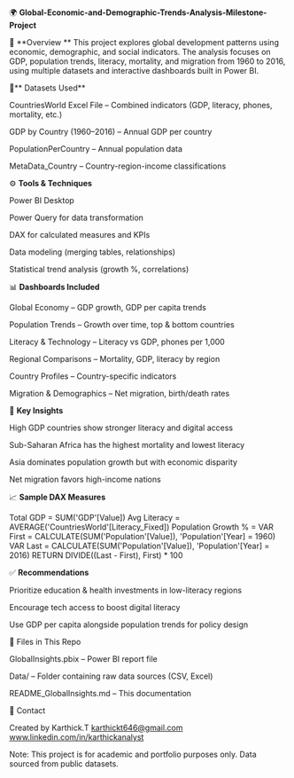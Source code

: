 🌍 **Global-Economic-and-Demographic-Trends-Analysis-Milestone-Project**

📌 **Overview
**
This project explores global development patterns using economic, demographic, and social indicators. The analysis focuses on GDP, population trends, literacy, mortality, and migration from 1960 to 2016, using multiple datasets and interactive dashboards built in Power BI.

📁** Datasets Used**

CountriesWorld Excel File – Combined indicators (GDP, literacy, phones, mortality, etc.)

GDP by Country (1960–2016) – Annual GDP per country

PopulationPerCountry – Annual population data

MetaData_Country – Country-region-income classifications

⚙️ **Tools & Techniques**

Power BI Desktop

Power Query for data transformation

DAX for calculated measures and KPIs

Data modeling (merging tables, relationships)

Statistical trend analysis (growth %, correlations)

📊 **Dashboards Included**

Global Economy – GDP growth, GDP per capita trends

Population Trends – Growth over time, top & bottom countries

Literacy & Technology – Literacy vs GDP, phones per 1,000

Regional Comparisons – Mortality, GDP, literacy by region

Country Profiles – Country-specific indicators

Migration & Demographics – Net migration, birth/death rates

🧠 **Key Insights**

High GDP countries show stronger literacy and digital access

Sub-Saharan Africa has the highest mortality and lowest literacy

Asia dominates population growth but with economic disparity

Net migration favors high-income nations

📈 **Sample DAX Measures**

Total GDP = SUM('GDP'[Value])
Avg Literacy = AVERAGE('CountriesWorld'[Literacy_Fixed])
Population Growth % =
    VAR First = CALCULATE(SUM('Population'[Value]), 'Population'[Year] = 1960)
    VAR Last = CALCULATE(SUM('Population'[Value]), 'Population'[Year] = 2016)
    RETURN DIVIDE((Last - First), First) * 100

✅ **Recommendations**

Prioritize education & health investments in low-literacy regions

Encourage tech access to boost digital literacy

Use GDP per capita alongside population trends for policy design

📂 Files in This Repo

GlobalInsights.pbix – Power BI report file

Data/ – Folder containing raw data sources (CSV, Excel)

README_GlobalInsights.md – This documentation

📧 Contact

Created by 
Karthick.T
karthickt646@gmail.com
www.linkedin.com/in/karthickanalyst




Note: This project is for academic and portfolio purposes only. Data sourced from public datasets.

